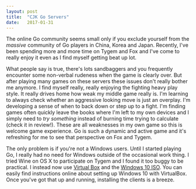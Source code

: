```yaml
---
layout: post
title:  "CJK Go Servers"
date:   2017-01-31
---
```


The online Go community seems small only if you exclude yourself from
the *massive* community of Go players in China, Korea and
Japan. Recently, I've been spending more and more time on Tygem and Fox
and I've come to really enjoy it even as I find myself getting beat up
lot.

What people say is true, there's lots sandbaggers and you frequently
encounter some non-verbal rudeness when the game is clearly over. But
after playing many games on these servers these issues don't really
bother me anymore. I find myself really, really enjoying the fighting
heavy play style. It really drives home how weak my middle game really
is. I'm learning to always check whether an aggressive looking move is
just an overplay. I'm developing a sense of when to back down or step
up to a fight. I'm finding games often quickly leave the books where
I'm left to my own devices and I simply need to *try something*
instead of burning time trying to calculate (check it in
review!). These are all weaknesses in my own game so this is welcome game
experience. Go is such a dynamic and active game and it's refreshing
for me to see that perspective on Fox and Tygem.

The only problem is if you're not a Windows users. Until I started
playing Go, I really had no need for Windows outside of the occasional
work thing. I tried Wine on OS X to participate on Tygem and I found
it too buggy to be practical. I instead now use
[Virtual Box](https://www.virtualbox.org/wiki/VirtualBox) and the
[Windows 10 ISO](https://www.microsoft.com/en-us/software-download/windows10ISO). You
can easily find instructions online about setting up Windows 10 with
VirtualBox. Once you've got that up and running, installing the clients
is a breeze.
